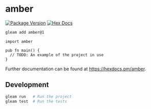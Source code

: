 # amber

[![Package Version](https://img.shields.io/hexpm/v/amber)](https://hex.pm/packages/amber)
[![Hex Docs](https://img.shields.io/badge/hex-docs-ffaff3)](https://hexdocs.pm/amber/)

```sh
gleam add amber@1
```

```gleam
import amber

pub fn main() {
  // TODO: An example of the project in use
}
```

Further documentation can be found at <https://hexdocs.pm/amber>.

## Development

```sh
gleam run   # Run the project
gleam test  # Run the tests
```
